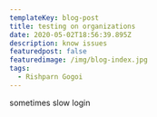 ```yaml
---
templateKey: blog-post
title: testing on organizations
date: 2020-05-02T18:56:39.895Z
description: know issues
featuredpost: false
featuredimage: /img/blog-index.jpg
tags:
  - Rishparn Gogoi
---
```

sometimes slow login